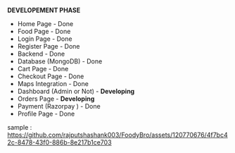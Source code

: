 **DEVELOPEMENT PHASE**
  * Home Page - Done
  * Food Page - Done
  * Login Page - Done
  * Register Page - Done
  * Backend - Done
  * Database (MongoDB) - Done
  * Cart Page - Done
  * Checkout Page - Done
  * Maps Integration - Done
  * Dashboard (Admin or Not) - **Developing**
  * Orders Page - **Developing**
  * Payment (Razorpay ) - Done
  * Profile Page - Done

sample : https://github.com/rajputshashank003/FoodyBro/assets/120770676/4f7bc42c-8478-43f0-886b-8e217b1ce703
